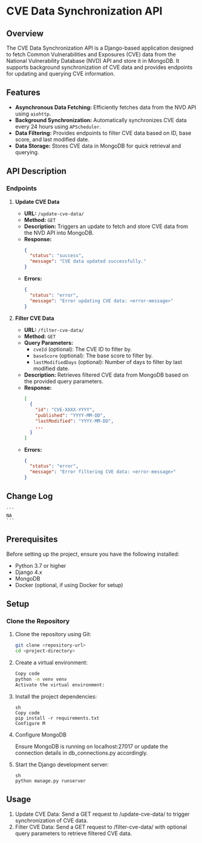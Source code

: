 # CVE Data Synchronization API

## Overview

The CVE Data Synchronization API is a Django-based application designed to fetch Common Vulnerabilities and Exposures (CVE) data from the National Vulnerability Database (NVD) API and store it in MongoDB. It supports background synchronization of CVE data and provides endpoints for updating and querying CVE information.

## Features

- **Asynchronous Data Fetching:** Efficiently fetches data from the NVD API using `aiohttp`.
- **Background Synchronization:** Automatically synchronizes CVE data every 24 hours using `APScheduler`.
- **Data Filtering:** Provides endpoints to filter CVE data based on ID, base score, and last modified date.
- **Data Storage:** Stores CVE data in MongoDB for quick retrieval and querying.

## API Description

### Endpoints

1. **Update CVE Data**
   - **URL:** `/update-cve-data/`
   - **Method:** `GET`
   - **Description:** Triggers an update to fetch and store CVE data from the NVD API into MongoDB.
   - **Response:**
     ```json
     {
       "status": "success",
       "message": "CVE data updated successfully."
     }
     ```
   - **Errors:**
     ```json
     {
       "status": "error",
       "message": "Error updating CVE data: <error-message>"
     }
     ```

2. **Filter CVE Data**
   - **URL:** `/filter-cve-data/`
   - **Method:** `GET`
   - **Query Parameters:**
     - `cveId` (optional): The CVE ID to filter by.
     - `baseScore` (optional): The base score to filter by.
     - `lastModifiedDays` (optional): Number of days to filter by last modified date.
   - **Description:** Retrieves filtered CVE data from MongoDB based on the provided query parameters.
   - **Response:**
     ```json
     [
       {
         "id": "CVE-XXXX-YYYY",
         "published": "YYYY-MM-DD",
         "lastModified": "YYYY-MM-DD",
         ...
       }
     ]
     ```
   - **Errors:**
     ```json
     {
       "status": "error",
       "message": "Error filtering CVE data: <error-message>"
     }
     ```

## Change Log

    ```
    NA
    ```

## Prerequisites

Before setting up the project, ensure you have the following installed:

- Python 3.7 or higher
- Django 4.x
- MongoDB
- Docker (optional, if using Docker for setup)

## Setup

### Clone the Repository

1. Clone the repository using Git:

   ```sh
   git clone <repository-url>
   cd <project-directory>
   ```

2. Create a virtual environment:

    ```sh
    Copy code
    python -m venv venv
    Activate the virtual environment:
    ```

3. Install the project dependencies:

    ```
    sh
    Copy code
    pip install -r requirements.txt
    Configure M
    ```

4. Configure MongoDB

    Ensure MongoDB is running on localhost:27017 or update the connection details in db_connections.py accordingly.

5. Start the Django development server:

    ```
    sh
    python manage.py runserver
    ```

## Usage

1. Update CVE Data: Send a GET request to /update-cve-data/ to trigger synchronization of CVE data.
2. Filter CVE Data: Send a GET request to /filter-cve-data/ with optional query parameters to retrieve filtered CVE data.
